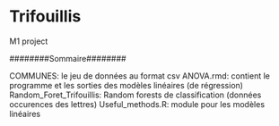 # Trifouillis
M1 project

########Sommaire########

COMMUNES: le jeu de données au format csv
ANOVA.rmd: contient le programme et les sorties des modèles linéaires (de régression)
Random_Foret_Trifouillis: Random forests de classification (données occurences des lettres)
Useful_methods.R: module pour les modèles linéaires
